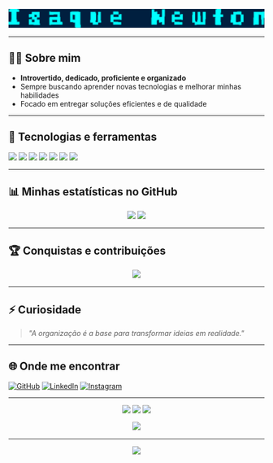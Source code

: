 <!-- Animação de introdução -->

<p align="center">
  <img src="https://github.com/BananaSpritee/BananaSpritee/raw/main/Fonte/megamanxanimado.svg" width="600" />
</p>

---

## 👨‍💻 Sobre mim

- **Introvertido, dedicado, proficiente e organizado**  
- Sempre buscando aprender novas tecnologias e melhorar minhas habilidades  
- Focado em entregar soluções eficientes e de qualidade

---

## 🚀 Tecnologias e ferramentas

<p>
  <img src="https://img.shields.io/badge/JavaScript-F7DF1E?style=for-the-badge&logo=javascript&logoColor=black" />
  <img src="https://img.shields.io/badge/PHP-777BB4?style=for-the-badge&logo=php&logoColor=white" />
  <img src="https://img.shields.io/badge/MySQL-4479A1?style=for-the-badge&logo=mysql&logoColor=white" />
  <img src="https://img.shields.io/badge/HTML5-E34F26?style=for-the-badge&logo=html5&logoColor=white" />
  <img src="https://img.shields.io/badge/CSS3-1572B6?style=for-the-badge&logo=css3&logoColor=white" />
  <img src="https://img.shields.io/badge/Laragon-0E83CD?style=for-the-badge&logo=laragon&logoColor=white" />
  <img src="https://img.shields.io/badge/Banco%20de%20Dados-4DB33D?style=for-the-badge&logo=databricks&logoColor=white" />
</p>

---

## 📊 Minhas estatísticas no GitHub

<div align="center">
  <img height="180em" src="https://github-readme-stats.vercel.app/api?username=BananaSpritee&show_icons=true&theme=tokyonight&count_private=true&hide_border=true" />
  <img height="180em" src="https://github-readme-stats.vercel.app/api/top-langs/?username=BananaSPritee&layout=compact&langs_count=7&theme=tokyonight&hide_border=true" />
</div>

---

## 🏆 Conquistas e contribuições

<p align="center">
  <img src="https://github-profile-trophy.vercel.app/?username=BananaSpritee&theme=onedark&row=1&no-bg=true&no-frame=true" />
</p>

---

## ⚡ Curiosidade

> _"A organização é a base para transformar ideias em realidade."_  

---

## 🌐 Onde me encontrar

[![GitHub](https://img.shields.io/badge/GitHub-000?style=for-the-badge&logo=github&logoColor=white)](https://github.com/BananaaSprite)
[![LinkedIn](https://img.shields.io/badge/LinkedIn-0077B5?style=for-the-badge&logo=linkedin&logoColor=white)](https://linkedin.com/in/isaque-newton-silva-774a72374/)
[![Instagram](https://img.shields.io/badge/Instagram-E4405F?style=for-the-badge&logo=instagram&logoColor=white)](https://instagram.com/Isaquee_Newton)

---

<!-- Container dos três GIFs -->
<p align="center">
  <img src="https://media1.giphy.com/media/v1.Y2lkPTc5MGI3NjExYWI4bXRxbzFzdm43OTd6OTFoNGtqeGh2dWs2NnRyenp6b2hpaGg1ayZlcD12MV9pbnRlcm5hbF9naWZfYnlfaWQmY3Q9Zw/sqctAhcpUOFJC/giphy.gif" width="200px" />
  <img src="https://media0.giphy.com/media/v1.Y2lkPTc5MGI3NjExcWtqZTJ0MjE1NTdwOTdlZGR0Zzc4djl6dGkxb25qMXl5ZGg2ajJkOCZlcD12MV9pbnRlcm5hbF9naWZfYnlfaWQmY3Q9Zw/Te1XSSSCVxNeFQ4i3l/giphy.gif" width="200px" />
  <img src="https://media0.giphy.com/media/v1.Y2lkPTc5MGI3NjExNHIwYjl3Nmp2dDl6cWZqNGgzeGo1ZWdyZW9uanZuZnk2ZnNwaHJqbCZlcD12MV9pbnRlcm5hbF9naWZfYnlfaWQmY3Q9Zw/RiJNLwjvZqe7GjVYaK/giphy.gif" width="200px" />
</p>

<!-- Frases estilo Mega Man -->
<p align="center">
  <img src="https://readme-typing-svg.herokuapp.com?color=00FFFF&size=22&center=true&vCenter=true&width=700&lines=Cada+batalha+me+fortalece,+cada+armadura+um+novo+patamar;Diante+de+cada+desafio,+um+novo+poder+a+conquistar;A+força+está+em+me+adaptar+a+cada+batalha" />
</p>

---

<!-- Rodapé com efeito animado -->
<p align="center">
  <img src="https://capsule-render.vercel.app/api?type=waving&color=36BCF7&height=100&section=footer"/>
</p>
